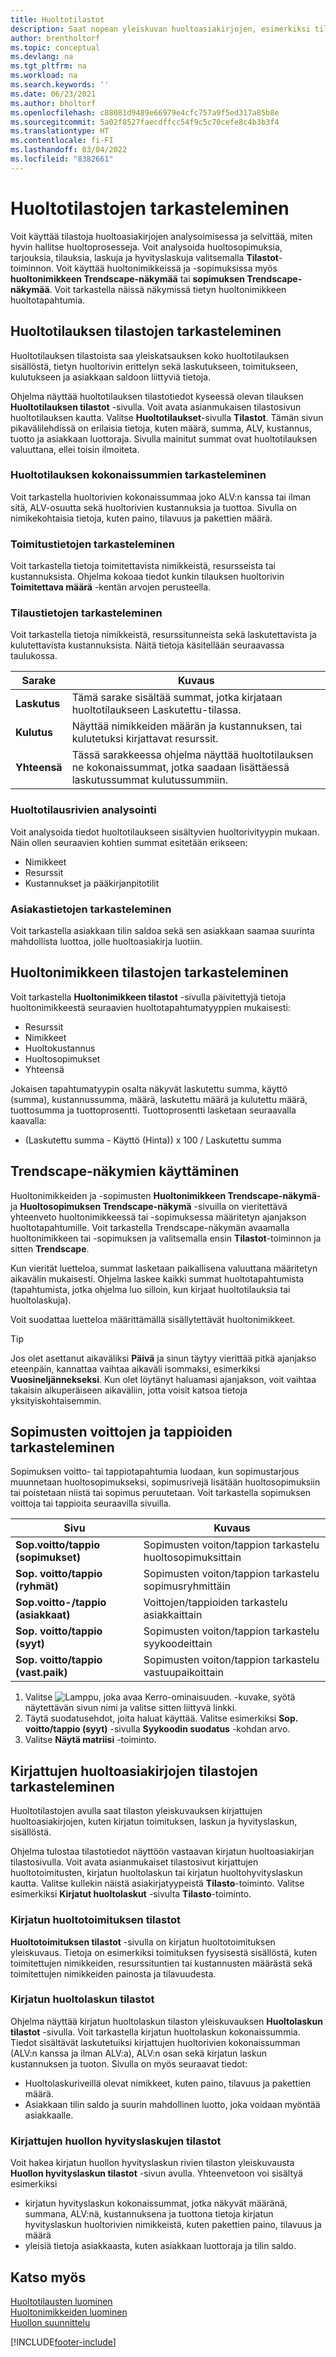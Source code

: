 ```yaml
---
title: Huoltotilastot
description: Saat nopean yleiskuvan huoltoasiakirjojen, esimerkiksi tilausten, tarjousten, laskujen tai hyvityslaskujen sisällöstä ja tilastoista, tietyn huoltorivin tiedoista ja huoltonimikkeistä.
author: brentholtorf
ms.topic: conceptual
ms.devlang: na
ms.tgt_pltfrm: na
ms.workload: na
ms.search.keywords: ''
ms.date: 06/23/2021
ms.author: bholtorf
ms.openlocfilehash: c88081d9489e66979e4cfc757a9f5ed317a85b8e
ms.sourcegitcommit: 5a02f8527faecdffcc54f9c5c70cefe8c4b3b3f4
ms.translationtype: HT
ms.contentlocale: fi-FI
ms.lasthandoff: 03/04/2022
ms.locfileid: "8382661"
---
```

# <a name="viewing-service-statistics"></a>Huoltotilastojen tarkasteleminen
Voit käyttää tilastoja huoltoasiakirjojen analysoimisessa ja selvittää, miten hyvin hallitse huoltoprosesseja. Voit analysoida huoltosopimuksia, tarjouksia, tilauksia, laskuja ja hyvityslaskuja valitsemalla **Tilastot**-toiminnon. Voit käyttää huoltonimikkeissä ja -sopimuksissa myös **huoltonimikkeen Trendscape-näkymää** tai **sopimuksen Trendscape-näkymää**. Voit tarkastella näissä näkymissä tietyn huoltonimikkeen huoltotapahtumia.   

## <a name="viewing-statistics-for-service-orders"></a>Huoltotilauksen tilastojen tarkasteleminen
Huoltotilauksen tilastoista saa yleiskatsauksen koko huoltotilauksen sisällöstä, tietyn huoltorivin erittelyn sekä laskutukseen, toimitukseen, kulutukseen ja asiakkaan saldoon liittyviä tietoja.  

Ohjelma näyttää huoltotilauksen tilastotiedot kyseessä olevan tilauksen **Huoltotilauksen tilastot** -sivulla. Voit avata asianmukaisen tilastosivun huoltotilauksen kautta. Valitse **Huoltotilaukset**-sivulla **Tilastot**. Tämän sivun pikavälilehdissä on erilaisia tietoja, kuten määrä, summa, ALV, kustannus, tuotto ja asiakkaan luottoraja. Sivulla mainitut summat ovat huoltotilauksen valuuttana, ellei toisin ilmoiteta.  

### <a name="view-totals-for-a-service-order"></a>Huoltotilauksen kokonaissummien tarkasteleminen  
Voit tarkastella huoltorivien kokonaissummaa joko ALV:n kanssa tai ilman sitä, ALV-osuutta sekä huoltorivien kustannuksia ja tuottoa. Sivulla on nimikekohtaisia tietoja, kuten paino, tilavuus ja pakettien määrä.  

### <a name="view-shipping-information"></a>Toimitustietojen tarkasteleminen  
Voit tarkastella tietoja toimitettavista nimikkeistä, resursseista tai kustannuksista. Ohjelma kokoaa tiedot kunkin tilauksen huoltorivin **Toimitettava määrä** -kentän arvojen perusteella.  

### <a name="view-order-details"></a>Tilaustietojen tarkasteleminen  
Voit tarkastella tietoja nimikkeistä, resurssitunneista sekä laskutettavista ja kulutettavista kustannuksista. Näitä tietoja käsitellään seuraavassa taulukossa.  

|Sarake | Kuvaus|  
|------------|---------------------------------------|  
|**Laskutus**|Tämä sarake sisältää summat, jotka kirjataan huoltotilaukseen Laskutettu-tilassa.|  
|**Kulutus**|Näyttää nimikkeiden määrän ja kustannuksen, tai kulutetuksi kirjattavat resurssit.|  
|**Yhteensä**|Tässä sarakkeessa ohjelma näyttää huoltotilauksen ne kokonaissummat, jotka saadaan lisättäessä laskutussummat kulutussummiin.|  

### <a name="analyze-service-order-lines"></a>Huoltotilausrivien analysointi  
Voit analysoida tiedot huoltotilaukseen sisältyvien huoltorivityypin mukaan. Näin ollen seuraavien kohtien summat esitetään erikseen:  

* Nimikkeet  
* Resurssit  
* Kustannukset ja pääkirjanpitotilit  

### <a name="view-customer-information"></a>Asiakastietojen tarkasteleminen  
Voit tarkastella asiakkaan tilin saldoa sekä sen asiakkaan saamaa suurinta mahdollista luottoa, jolle huoltoasiakirja luotiin.

## <a name="viewing-service-item-statistics"></a>Huoltonimikkeen tilastojen tarkasteleminen
Voit tarkastella **Huoltonimikkeen tilastot** -sivulla päivitettyjä tietoja huoltonimikkeestä seuraavien huoltotapahtumatyyppien mukaisesti:  

* Resurssit  
* Nimikkeet  
* Huoltokustannus  
* Huoltosopimukset  
* Yhteensä  

Jokaisen tapahtumatyypin osalta näkyvät laskutettu summa, käyttö (summa), kustannussumma, määrä, laskutettu määrä ja kulutettu määrä, tuottosumma ja tuottoprosentti. Tuottoprosentti lasketaan seuraavalla kaavalla:  

* (Laskutettu summa - Käyttö (Hinta)) x 100 / Laskutettu summa  

## <a name="using-trendscapes"></a>Trendscape-näkymien käyttäminen
Huoltonimikkeiden ja -sopimusten **Huoltonimikkeen Trendscape-näkymä**- ja **Huoltosopimuksen Trendscape-näkymä** -sivuilla on vieritettävä yhteenveto huoltonimikkeessä tai -sopimuksessa määritetyn ajanjakson huoltotapahtumille. Voit tarkastella Trendscape-näkymän avaamalla huoltonimikkeen tai -sopimuksen ja valitsemalla ensin **Tilastot**-toiminnon ja sitten **Trendscape**.

Kun vierität luetteloa, summat lasketaan paikallisena valuuttana määritetyn aikavälin mukaisesti. Ohjelma laskee kaikki summat huoltotapahtumista (tapahtumista, jotka ohjelma luo silloin, kun kirjaat huoltotilauksia tai huoltolaskuja).

Voit suodattaa luetteloa määrittämällä sisällytettävät huoltonimikkeet.  

> [!Tip]  
>  Jos olet asettanut aikaväliksi  **Päivä** ja sinun täytyy vierittää pitkä ajanjakso eteenpäin, kannattaa vaihtaa aikaväli isommaksi, esimerkiksi  **Vuosineljännekseksi**. Kun olet löytänyt haluamasi ajanjakson, voit vaihtaa takaisin alkuperäiseen aikaväliin, jotta voisit katsoa tietoja yksityiskohtaisemmin.   

## <a name="viewing-gains-and-losses-on-contracts"></a>Sopimusten voittojen ja tappioiden tarkasteleminen  
Sopimuksen voitto- tai tappiotapahtumia luodaan, kun sopimustarjous muunnetaan huoltosopimukseksi, sopimusrivejä lisätään huoltosopimuksiin tai poistetaan niistä tai sopimus peruutetaan. Voit tarkastella sopimuksen voittoja tai tappioita seuraavilla sivuilla.  

|Sivu | Kuvaus|  
|----------------|---------------------------------------|  
|**Sop.voitto/tappio (sopimukset)**|Sopimusten voiton/tappion tarkastelu huoltosopimuksittain |  
|**Sop. voitto/tappio (ryhmät)**|Sopimusten voiton/tappion tarkastelu sopimusryhmittäin|  
|**Sop.voitto-/tappio (asiakkaat)**|Voittojen/tappioiden tarkastelu asiakkaittain|  
|**Sop. voitto/tappio (syyt)**|Sopimusten voiton/tappion tarkastelu syykoodeittain|  
|**Sop. voitto/tappio (vast.paik)**|Sopimusten voiton/tappion tarkastelu vastuupaikoittain|  

1. Valitse ![Lamppu, joka avaa Kerro-ominaisuuden.](media/ui-search/search_small.png "Kerro, mitä haluat tehdä") -kuvake, syötä näytettävän sivun nimi ja valitse sitten liittyvä linkki.  
2. Täytä suodatusehdot, joita haluat käyttää. Valitse esimerkiksi **Sop. voitto/tappio (syyt)** -sivulla **Syykoodin suodatus** -kohdan arvo.  
3. Valitse **Näytä matriisi** -toiminto.

## <a name="viewing-statistics-for-posted-service-documents"></a>Kirjattujen huoltoasiakirjojen tilastojen tarkasteleminen
Huoltotilastojen avulla saat tilaston yleiskuvauksen kirjattujen huoltoasiakirjojen, kuten kirjatun toimituksen, laskun ja hyvityslaskun, sisällöstä.  

Ohjelma tulostaa tilastotiedot näyttöön vastaavan kirjatun huoltoasiakirjan tilastosivulla. Voit avata asianmukaiset tilastosivut kirjattujen huoltotoimitusten, kirjatun huoltolaskun tai kirjatun huoltohyvityslaskun kautta. Valitse kullekin näistä asiakirjatyypeistä **Tilasto**-toiminto. Valitse esimerkiksi **Kirjatut huoltolaskut** -sivulta **Tilasto**-toiminto.  

### <a name="posted-service-shipment-statistics"></a>Kirjatun huoltotoimituksen tilastot  
**Huoltotoimituksen tilastot** -sivulla on kirjatun huoltotoimituksen yleiskuvaus. Tietoja on esimerkiksi toimituksen fyysisestä sisällöstä, kuten toimitettujen nimikkeiden, resurssituntien tai kustannusten määrästä sekä toimitettujen nimikkeiden painosta ja tilavuudesta.  

### <a name="posted-service-invoice-statistics"></a>Kirjatun huoltolaskun tilastot  
Ohjelma näyttää kirjatun huoltolaskun tilaston yleiskuvauksen **Huoltolaskun tilastot** -sivulla. Voit tarkastella kirjatun huoltolaskun kokonaissummia. Tiedot sisältävät laskutetuiksi kirjattujen huoltorivien kokonaissumman (ALV:n kanssa ja ilman ALV:a), ALV:n osan sekä kirjatun laskun kustannuksen ja tuoton. Sivulla on myös seuraavat tiedot:  

* Huoltolaskuriveillä olevat nimikkeet, kuten paino, tilavuus ja pakettien määrä.  
* Asiakkaan tilin saldo ja suurin mahdollinen luotto, joka voidaan myöntää asiakkaalle.  

### <a name="posted-service-credit-memo-statistics"></a>Kirjattujen huollon hyvityslaskujen tilastot  
Voit hakea kirjatun huollon hyvityslaskun rivien tilaston yleiskuvausta **Huollon hyvityslaskun tilastot** -sivun avulla. Yhteenvetoon voi sisältyä esimerkiksi

* kirjatun hyvityslaskun kokonaissummat, jotka näkyvät määränä, summana, ALV:nä, kustannuksena ja tuottona tietoja kirjatun hyvityslaskun huoltorivien nimikkeistä, kuten pakettien paino, tilavuus ja määrä  
* yleisiä tietoja asiakkaasta, kuten asiakkaan luottoraja ja tilin saldo.  

## <a name="see-also"></a>Katso myös  
[Huoltotilausten luominen](service-how-to-create-service-orders.md)   
[Huoltonimikkeiden luominen](service-how-to-create-service-items.md)   
[Huollon suunnittelu](service-plan-service.md)  


[!INCLUDE[footer-include](includes/footer-banner.md)]